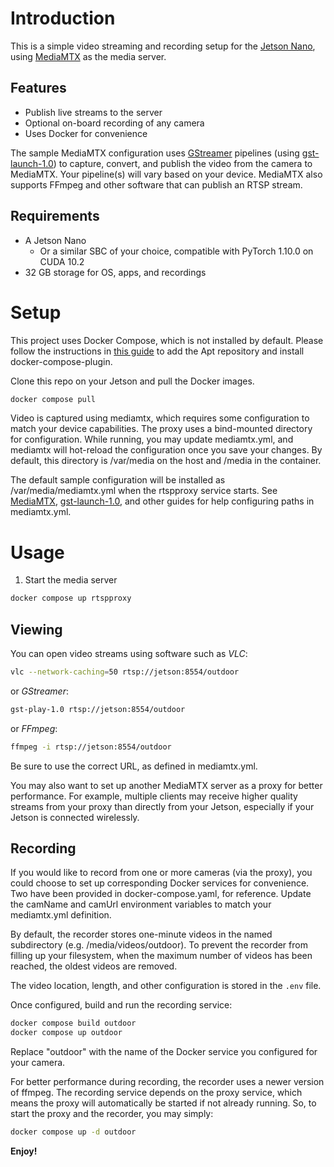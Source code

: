 # Introduction

This is a simple video streaming and recording setup for
the [Jetson Nano](https://www.nvidia.com/en-us/autonomous-machines/embedded-systems/jetson-nano/education-projects/),
using [MediaMTX](https://github.com/bluenviron/mediamtx) as the media server.

## Features

* Publish live streams to the server
* Optional on-board recording of any camera
* Uses Docker for convenience

The sample MediaMTX configuration uses [GStreamer](https://gstreamer.freedesktop.org/) pipelines
(using [gst-launch-1.0](https://gstreamer.freedesktop.org/documentation/tools/gst-launch.html?gi-language=c)) to
capture, convert, and publish the video from the camera to MediaMTX.
Your pipeline(s) will vary based on your device.
MediaMTX also supports FFmpeg and other software that can publish an RTSP stream.

## Requirements

* A Jetson Nano
   * Or a similar SBC of your choice, compatible with PyTorch 1.10.0 on CUDA 10.2
* 32 GB storage for OS, apps, and recordings

# Setup

This project uses Docker Compose, which is not installed by default.
Please follow the instructions in [this guide](https://docs.docker.com/engine/install/ubuntu/#install-using-the-repository) to add the Apt repository and install docker-compose-plugin.

Clone this repo on your Jetson and pull the Docker images.

```sh
docker compose pull
```

Video is captured using mediamtx, which requires some configuration to match your device capabilities.
The proxy uses a bind-mounted directory for configuration.
While running, you may update mediamtx.yml, and mediamtx will hot-reload the configuration once you save your changes.
By default, this directory is /var/media on the host and /media in the container.

The default sample configuration will be installed as /var/media/mediamtx.yml when the rtspproxy service starts.
See [MediaMTX](https://github.com/bluenviron/mediamtx),
[gst-launch-1.0](https://gstreamer.freedesktop.org/documentation/tools/gst-launch.html?gi-language=c),
and other guides for help configuring paths in mediamtx.yml.

# Usage

1. Start the media server

```sh
docker compose up rtspproxy
```

## Viewing

You can open video streams using software such as _VLC_:

```sh
vlc --network-caching=50 rtsp://jetson:8554/outdoor
```

or _GStreamer_:

```sh
gst-play-1.0 rtsp://jetson:8554/outdoor
```

or _FFmpeg_:

```sh
ffmpeg -i rtsp://jetson:8554/outdoor
```

Be sure to use the correct URL, as defined in mediamtx.yml.

You may also want to set up another MediaMTX server as a proxy for better performance.
For example, multiple clients may receive higher quality streams from your proxy than directly from your Jetson,
especially if your Jetson is connected wirelessly.

## Recording

If you would like to record from one or more cameras (via the proxy), you could choose to set up corresponding Docker services for
convenience.
Two have been provided in docker-compose.yaml, for reference.
Update the camName and camUrl environment variables to match your mediamtx.yml definition.

By default, the recorder stores one-minute videos in the named subdirectory (e.g. /media/videos/outdoor).
To prevent the recorder from filling up your filesystem, when the maximum number of videos has been reached, the oldest
videos are removed.

The video location, length, and other configuration is stored in the `.env` file.

Once configured, build and run the recording service:

```sh
docker compose build outdoor
docker compose up outdoor
```

Replace "outdoor" with the name of the Docker service you configured for your camera.

For better performance during recording, the recorder uses a newer version of ffmpeg.
The recording service depends on the proxy service, which means the proxy will automatically be started if not already
running.
So, to start the proxy and the recorder, you may simply:

```sh
docker compose up -d outdoor
```

**Enjoy!**


